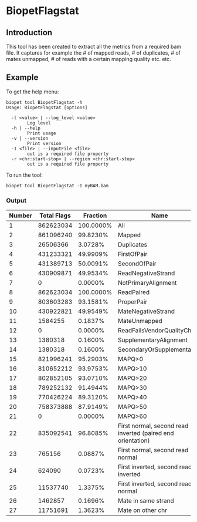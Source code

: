 # BiopetFlagstat

## Introduction
This tool has been created to extract all the metrics from a required bam file.
It captures for example the # of mapped reads, # of duplicates, # of mates unmapped, # of reads with a certain mapping quality etc. etc.


## Example
To get the help menu:
~~~
biopet tool BiopetFlagstat -h
Usage: BiopetFlagstat [options]

  -l <value> | --log_level <value>
        Log level
  -h | --help
        Print usage
  -v | --version
        Print version
  -I <file> | --inputFile <file>
        out is a required file property
  -r <chr:start-stop> | --region <chr:start-stop>
        out is a required file property
~~~

To run the tool:
~~~
biopet tool BiopetFlagstat -I myBAM.bam
~~~

### Output

|Number	|Total Flags|	Fraction|	Name|
|------ | --------  | --------- | ------|
|1	|862623034|	100.0000%|	All|
|2	|861096240|	99.8230%|	Mapped|
|3	|26506366|	3.0728%|	Duplicates|
|4	|431233321|	49.9909%|	FirstOfPair|
|5	|431389713|	50.0091%|	SecondOfPair|
|6	|430909871|	49.9534%|	ReadNegativeStrand|
|7	|0|	0.0000%|	NotPrimaryAlignment|
|8	|862623034|	100.0000%|	ReadPaired|
|9	|803603283|	93.1581%|	ProperPair|
|10	|430922821|	49.9549%|	MateNegativeStrand|
|11	|1584255|	0.1837%|	MateUnmapped|
|12	|0|	0.0000%|	ReadFailsVendorQualityCheck|
|13	|1380318|	0.1600%|	SupplementaryAlignment|
|14	|1380318|	0.1600%|	SecondaryOrSupplementary|
|15	|821996241|	95.2903%|	MAPQ>0|
|16	|810652212|	93.9753%|	MAPQ>10|
|17	|802852105|	93.0710%|	MAPQ>20|
|18	|789252132|	91.4944%|	MAPQ>30|
|19	|770426224|	89.3120%|	MAPQ>40|
|20	|758373888|	87.9149%|	MAPQ>50|
|21	|0|	0.0000%|	MAPQ>60|
|22	|835092541|	96.8085%|	First normal, second read inverted (paired end orientation)|
|23	|765156|	0.0887%|	First normal, second read normal|
|24	|624090|	0.0723%|	First inverted, second read inverted|
|25	|11537740|	1.3375%|	First inverted, second read normal|
|26	|1462857|	0.1696%|	Mate in same strand|
|27	|11751691|	1.3623%|	Mate on other chr|